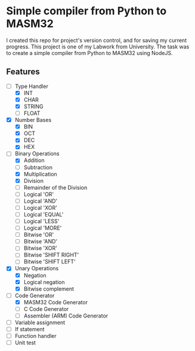 # Simple compiler from Python to MASM32

I created this repo for project's version control, and for saving my current progress. This project is one of my Labwork from University. The task was to create a simple compiler from Python to MASM32 using NodeJS.

## Features

- [ ] Type Handler
  - [x] INT
  - [x] CHAR
  - [x] STRING
  - [ ] FLOAT
- [x] Number Bases
  - [x] BIN
  - [x] OCT
  - [x] DEC
  - [x] HEX
- [ ] Binary Operations
  - [x] Addition
  - [ ] Subtraction
  - [x] Multiplication
  - [x] Division
  - [ ] Remainder of the Division
  - [ ] Logical 'OR'
  - [ ] Logical 'AND'
  - [ ] Logical 'XOR'
  - [ ] Logical 'EQUAL'
  - [ ] Logical 'LESS'
  - [ ] Logical 'MORE'
  - [ ] Bitwise 'OR'
  - [ ] Bitwise 'AND'
  - [ ] Bitwise 'XOR'
  - [ ] Bitwise 'SHIFT RIGHT'
  - [ ] Bitwise 'SHIFT LEFT'
- [x] Unary Operations
  - [x] Negation
  - [x] Logical negation
  - [x] Bitwise complement
- [ ] Code Generator
  - [x] MASM32 Code Generator
  - [ ] C Code Generator
  - [ ] Assembler (ARM) Code Generator
- [ ] Variable assignment
- [ ] If statement
- [ ] Function handler
- [ ] Unit test
